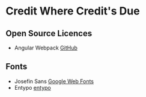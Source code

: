 # Credit Where Credit's Due

## Open Source Licences

* Angular Webpack [GitHub](https://github.com/packetloop/angular-webpack/blob/master/LICENSE.md)

## Fonts

* Josefin Sans [Google Web Fonts](http://www.google.com/webfonts#UsePlace:use/Collection:Poiret+One|Josefin+Sans:100,300,400,600,700,100italic,300italic,400italic,600italic,700italic)
* Entypo [entypo](http://www.entypo.com/)
